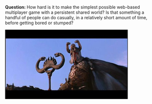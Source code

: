 **Question:** How hard is it to make the simplest possible web-based multiplayer game with a persistent shared world? Is that something a handful of people can do casually, in a relatively short amount of time, before getting bored or stumped?

![Thulsa Doom](./thulsa-doom.jpg)
